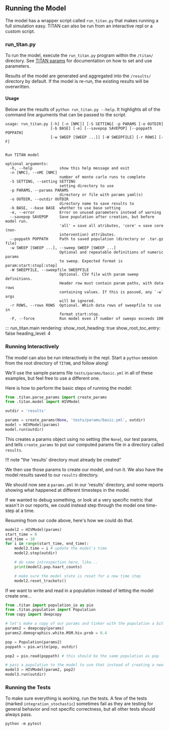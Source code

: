 ## Running the Model

The model has a wrapper script called `run_titan.py` that makes running a full simulation easy.  TITAN can also be run from an interactive repl or a custom script.

### run_titan.py

To run the model, execute the `run_titan.py` program within the `/titan/` directory. See [TITAN params](https://marshall-lab.github.io/titan-params-app) for documentation on how to set and use parameters.

Results of the model are generated and aggregated into the `/results/` directory by default. If the model is re-run, the existing results will be overwritten.

#### Usage

Below are the results of `python run_titan.py --help`.  It highlights all of the command line arguments that can be passed to the script.

```
usage: run_titan.py [-h] [-n [NMC]] [-S SETTING] -p PARAMS [-o OUTDIR]
                    [-b BASE] [-e] [--savepop SAVEPOP] [--poppath POPPATH]
                    [-w SWEEP [SWEEP ...]] [-W SWEEPFILE] [-r ROWS] [-F]


Run TITAN model

optional arguments:
  -h, --help            show this help message and exit
  -n [NMC], --nMC [NMC]
                        number of monte carlo runs to complete
  -S SETTING, --setting SETTING
                        setting directory to use
  -p PARAMS, --params PARAMS
                        directory or file with params yaml(s)
  -o OUTDIR, --outdir OUTDIR
                        directory name to save results to
  -b BASE, --base BASE  whether to use base setting
  -e, --error           Error on unused parameters instead of warning
  --savepop SAVEPOP     Save population after creation, but before model run.
                        'all' = save all atributes, 'core' = save core (non-
                        intervention) attributes.
  --poppath POPPATH     Path to saved population (directory or .tar.gz file)
  -w SWEEP [SWEEP ...], --sweep SWEEP [SWEEP ...]
                        Optional and repeatable definitions of numeric params
                        to sweep. Expected format is param:start:stop[:step]
  -W SWEEPFILE, --sweepfile SWEEPFILE
                        Optional. CSV file with param sweep definitions.
                        Header row must contain param paths, with data rows
                        containing values. If this is passed, any `-w` args
                        will be ignored.
  -r ROWS, --rows ROWS  Optional. Which data rows of sweepfile to use in
                        format start:stop.
  -F, --force           Run model even if number of sweeps exceeds 100
```

::: run_titan.main
    rendering:
        show_root_heading: true
        show_root_toc_entry: false
        heading_level: 4


### Running Interactively

The model can also be run interactively in the repl.  Start a `python` session from the root directory of `TITAN`, and follow along!

We'll use the sample params file `tests/params/basic.yml` in all of these examples, but feel free to use a different one.

Here is how to perform the basic steps of running the model:
```python
from .titan.parse_params import create_params
from .titan.model import HIVModel

outdir = 'results'

params = create_params(None, 'tests/params/basic.yml', outdir)
model = HIVModel(params)
model.run(outdir)
```
This creates a params object using no setting (the `None`), our test params, and tells `create_params` to put our computed params file in a directory called `results`.

!!! note "the 'results' directory must already be created"

We then use those params to create our model, and run it.  We also have the model results saved to our `results` directory.

We should now see a `params.yml` in our 'results' directory, and some reports showing what happened at different timesteps in the model.

If we wanted to debug something, or look at a very specific metric that wasn't in our reports, we could instead step through the model one time-step at a time.

Resuming from our code above, here's how we could do that.
```python
model2 = HIVModel(params)
start_time = 0
end_time = 10
for i in range(start_time, end_time):
    model2.time = i # update the model's time
    model2.step(outdir)

    # do some introspection here, like...
    print(model2.pop.haart_counts)

    # make sure the model state is reset for a new time step
    model2.reset_trackets()

```

If we want to write and read in a population instead of letting the model create one...

```python
from .titan import population_io as pio
from .titan.population import Population
from copy import deepcopy

# let's make a copy of our params and tinker with the population a bit
params2 = deepcopy(params)
params2.demographics.white.MSM.hiv.prob = 0.4

pop = Population(params2)
poppath = pio.write(pop, outdir)

pop2 = pio.read(poppath) # this should be the same population as pop

# pass a population to the model to use that instead of creating a new one
model3 = HIVModel(param2, pop2)
model3.run(outdir)
```

### Running the Tests

To make sure everything is working, run the tests.  A few of the tests (marked `integration_stochastic`) sometimes fail as they are testing for general behavior and not specific correctness, but all other tests should always pass.

`python -m pytest`
